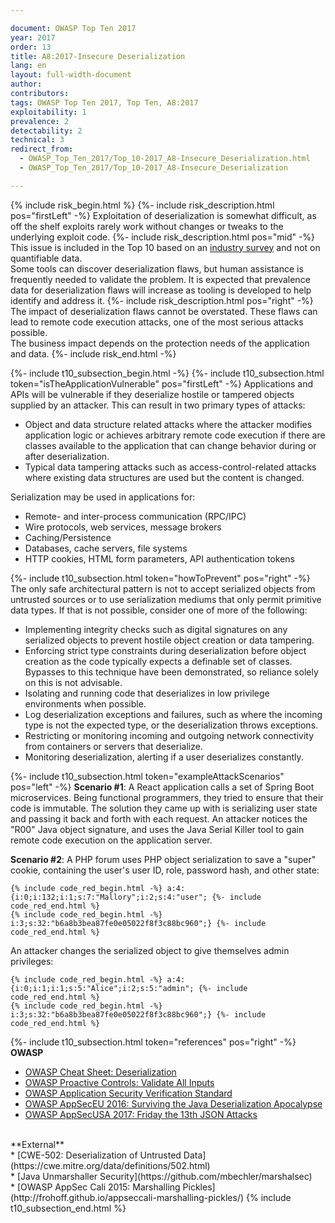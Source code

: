 ```yaml
---

document: OWASP Top Ten 2017
year: 2017
order: 13
title: A8:2017-Insecure Deserialization
lang: en
layout: full-width-document
author:
contributors:
tags: OWASP Top Ten 2017, Top Ten, A8:2017
exploitability: 1
prevalence: 2
detectability: 2
technical: 3
redirect_from:
  - OWASP_Top_Ten_2017/Top_10-2017_A8-Insecure_Deserialization.html
  - OWASP_Top_Ten_2017/Top_10-2017_A8-Insecure_Deserialization

---
```


{% include risk_begin.html %}
{%- include risk_description.html pos="firstLeft" -%}
Exploitation of deserialization is somewhat difficult, as off the shelf exploits rarely work without changes or tweaks to the underlying exploit code.
{%- include risk_description.html pos="mid" -%}
This issue is included in the Top 10 based on an [industry survey](https://owasp.blogspot.com/2017/08/owasp-top-10-2017-project-update.html) and not on quantifiable data.<br>
Some tools can discover deserialization flaws, but human assistance is frequently needed to validate the problem. It is expected that prevalence data for deserialization flaws will increase as tooling is developed to help identify and address it.
{%- include risk_description.html pos="right" -%}
The impact of deserialization flaws cannot be overstated. These flaws can lead to remote code execution attacks, one of the most serious attacks possible.<br>
The business impact depends on the protection needs of the application and data.
{%- include risk_end.html -%}

{%- include t10_subsection_begin.html -%}
{%- include t10_subsection.html token="isTheApplicationVulnerable" pos="firstLeft" -%}
Applications and APIs will be vulnerable if they deserialize hostile or tampered objects supplied by an attacker. This can result in two primary types of attacks:<br>
* Object and data structure related attacks where the attacker modifies application logic or achieves arbitrary remote code execution if there are classes available to the application that can change behavior during or after deserialization.<br>
* Typical data tampering attacks such as access-control-related attacks where existing data structures are used but the content is changed.<br>

Serialization may be used in applications for:<br>
* Remote- and inter-process communication (RPC/IPC)<br>
* Wire protocols, web services, message brokers<br>
* Caching/Persistence<br>
* Databases, cache servers, file systems<br>
* HTTP cookies, HTML form parameters, API authentication tokens<br>

{%- include t10_subsection.html token="howToPrevent" pos="right" -%}
The only safe architectural pattern is not to accept serialized objects from untrusted sources or to use serialization mediums that only permit primitive data types. If that is not possible, consider one of more of the following:<br>
* Implementing integrity checks such as digital signatures on any serialized objects to prevent hostile object creation or data tampering.<br>
* Enforcing strict type constraints during deserialization before object creation as the code typically expects a definable set of classes. Bypasses to this technique have been demonstrated, so reliance solely on this is not advisable.<br>
* Isolating and running code that deserializes in low privilege environments when possible.<br>
* Log deserialization exceptions and failures, such as where the incoming type is not the expected type, or the deserialization throws exceptions.<br>
* Restricting or monitoring incoming and outgoing network connectivity from containers or servers that deserialize.<br>
* Monitoring deserialization, alerting if a user deserializes constantly.<br>

{%- include t10_subsection.html token="exampleAttackScenarios" pos="left" -%}
**Scenario #1**: A React application calls a set of Spring Boot microservices. Being functional programmers, they tried to ensure that their code is immutable. The solution they came up with is serializing user state and passing it back and forth with each request. An attacker notices the "R00" Java object signature, and uses the Java Serial Killer tool to gain remote code execution on the application server.<br>

**Scenario #2**: A PHP forum uses PHP object serialization to save a "super" cookie, containing the user's user ID, role, password hash, and other state:<br>

    {% include code_red_begin.html -%} a:4:{i:0;i:132;i:1;s:7:"Mallory";i:2;s:4:"user"; {%- include code_red_end.html %}
    {% include code_red_begin.html -%} i:3;s:32:"b6a8b3bea87fe0e05022f8f3c88bc960";} {%- include code_red_end.html %}

An attacker changes the serialized object to give themselves admin privileges:<br>

    {% include code_red_begin.html -%} a:4:{i:0;i:1;i:1;s:5:"Alice";i:2;s:5:"admin"; {%- include code_red_end.html %}
    {% include code_red_begin.html -%} i:3;s:32:"b6a8b3bea87fe0e05022f8f3c88bc960";} {%- include code_red_end.html %}

{%- include t10_subsection.html token="references" pos="right" -%}
**OWASP**<br>
* [OWASP Cheat Sheet: Deserialization](https://cheatsheetseries.owasp.org/cheatsheets/Deserialization_Cheat_Sheet.html)<br>
* [OWASP Proactive Controls: Validate All Inputs](/www-project-proactive-controls/v3/en/c5-validate-inputs)<br>
* [OWASP Application Security Verification Standard](/www-project-application-security-verification-standard)<br>
* [OWASP AppSecEU 2016: Surviving the Java Deserialization Apocalypse](https://speakerdeck.com/pwntester/surviving-the-java-deserialization-apocalypse)<br>
* [OWASP AppSecUSA 2017: Friday the 13th JSON Attacks](https://speakerdeck.com/pwntester/friday-the-13th-json-attacks)<br>
<br>
**External**<br>
* [CWE-502: Deserialization of Untrusted Data](https://cwe.mitre.org/data/definitions/502.html)<br>
* [Java Unmarshaller Security](https://github.com/mbechler/marshalsec)<br>
* [OWASP AppSec Cali 2015: Marshalling Pickles](http://frohoff.github.io/appseccali-marshalling-pickles/)
{% include t10_subsection_end.html %}
